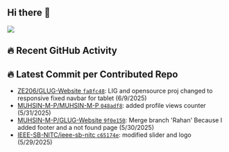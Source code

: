 ## Hi there 👋
![](https://komarev.com/ghpvc/?username=MUHSIN-M-P&color=brightgreen&style=plastic)

## 🔥 Recent GitHub Activity
<!--START_CONTRIBUTED_REPOS-->
## 🔥 Latest Commit per Contributed Repo
- [ZE206/GLUG-Website `fa8fc48`](https://github.com/ZE206/GLUG-Website/commit/fa8fc4895aa06fc14d926d48da2ec80537eaa6a7): LIG and opensource proj changed to responsive fixed navbar for tablet (6/9/2025)
- [MUHSIN-M-P/MUHSIN-M-P `048adf8`](https://github.com/MUHSIN-M-P/MUHSIN-M-P/commit/048adf8d25ed2e309df12da4c8f076670e7f60d1): added profile views counter (5/31/2025)
- [MUHSIN-M-P/GLUG-Website `9f0e150`](https://github.com/MUHSIN-M-P/GLUG-Website/commit/9f0e150b1d69edaaa771485431a899d4aa0265be): Merge branch 'Rahan'
Because I added footer and a not found page (5/30/2025)
- [IEEE-SB-NITC/ieee-sb-nitc `c65174e`](https://github.com/IEEE-SB-NITC/ieee-sb-nitc/commit/c65174e6ce792ec22586a3302b01125cfba0854d): modified slider and logo (5/29/2025)
<!--END_CONTRIBUTED_REPOS-->


<!--
**MUHSIN-M-P/MUHSIN-M-P** is a ✨ _special_ ✨ repository because its `README.md` (this file) appears on your GitHub profile.

Here are some ideas to get you started:

- 🔭 I’m currently working on ...
- 🌱 I’m currently learning ...
- 👯 I’m looking to collaborate on ...
- 🤔 I’m looking for help with ...
- 💬 Ask me about ...
- 📫 How to reach me: ...
- 😄 Pronouns: ...
- ⚡ Fun fact: ...
-->

